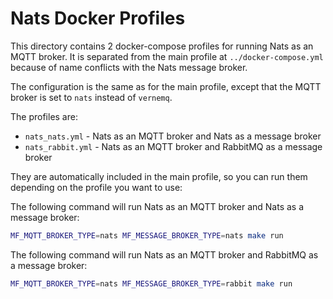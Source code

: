 # Nats Docker Profiles

This directory contains 2 docker-compose profiles for running Nats as an MQTT broker. It is separated from the main profile at `../docker-compose.yml` because of name conflicts with the Nats message broker.

The configuration is the same as for the main profile, except that the MQTT broker is set to `nats` instead of `vernemq`.

The profiles are:

- `nats_nats.yml` - Nats as an MQTT broker and Nats as a message broker
- `nats_rabbit.yml` - Nats as an MQTT broker and RabbitMQ as a message broker

They are automatically included in the main profile, so you can run them depending on the profile you want to use:

The following command will run Nats as an MQTT broker and Nats as a message broker:

```bash
MF_MQTT_BROKER_TYPE=nats MF_MESSAGE_BROKER_TYPE=nats make run
```

The following command will run Nats as an MQTT broker and RabbitMQ as a message broker:

```bash
MF_MQTT_BROKER_TYPE=nats MF_MESSAGE_BROKER_TYPE=rabbit make run
```

